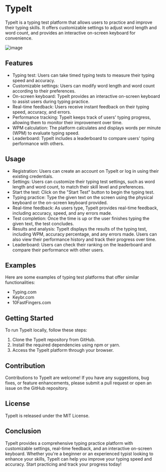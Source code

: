# TypeIt

TypeIt is a typing test platform that allows users to practice and improve their typing skills. It offers customizable settings to adjust word length and word count, and provides an interactive on-screen keyboard for convenience.

![image](https://github.com/mandeep-mahra/TypeIt/assets/104967187/9d105759-923d-40fc-87cf-414e96e07e7d)


## Features

- Typing test: Users can take timed typing tests to measure their typing speed and accuracy.
- Customizable settings: Users can modify word length and word count according to their preferences.
- On-screen keyboard: TypeIt provides an interactive on-screen keyboard to assist users during typing practice.
- Real-time feedback: Users receive instant feedback on their typing speed, accuracy, and errors.
- Performance tracking: TypeIt keeps track of users' typing progress, allowing them to monitor their improvement over time.
- WPM calculation: The platform calculates and displays words per minute (WPM) to evaluate typing speed.
- Leaderboard: TypeIt includes a leaderboard to compare users' typing performance with others.

## Usage

- Registration: Users can create an account on TypeIt or log in using their existing credentials.
- Settings: Users can customize their typing test settings, such as word length and word count, to match their skill level and preferences.
- Start the test: Click on the "Start Test" button to begin the typing test.
- Typing practice: Type the given text on the screen using the physical keyboard or the on-screen keyboard provided.
- Real-time feedback: As users type, TypeIt provides real-time feedback, including accuracy, speed, and any errors made.
- Test completion: Once the time is up or the user finishes typing the given text, the test concludes.
- Results and analysis: TypeIt displays the results of the typing test, including WPM, accuracy percentage, and any errors made. Users can also view their performance history and track their progress over time.
- Leaderboard: Users can check their ranking on the leaderboard and compare their performance with other users.

## Examples

Here are some examples of typing test platforms that offer similar functionalities:

- Typing.com
- Keybr.com
- 10FastFingers.com


## Getting Started

To run TypeIt locally, follow these steps:

1. Clone the TypeIt repository from GitHub.
2. Install the required dependencies using npm or yarn.
3. Access the TypeIt platform through your browser.

## Contribution

Contributions to TypeIt are welcome! If you have any suggestions, bug fixes, or feature enhancements, please submit a pull request or open an issue on the GitHub repository.

## License

TypeIt is released under the MIT License.

## Conclusion

TypeIt provides a comprehensive typing practice platform with customizable settings, real-time feedback, and an interactive on-screen keyboard. Whether you're a beginner or an experienced typist looking to enhance your skills, TypeIt can help you improve your typing speed and accuracy. Start practicing and track your progress today!
